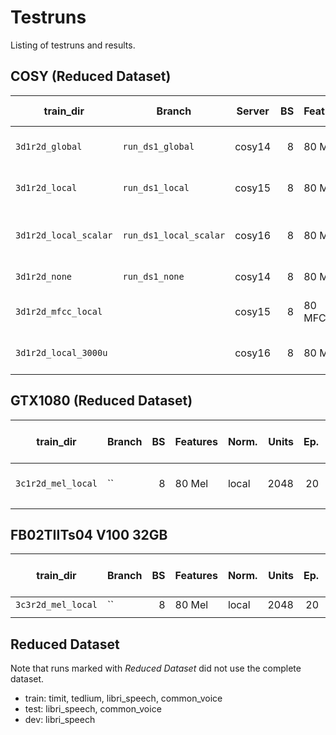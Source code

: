 # Testruns
Listing of testruns and results.


## COSY (Reduced Dataset)
| train_dir             | Branch                 | Server | BS | Features | Norm.        | Units | Ep. | Layout | What was tested?                       |   Loss |   MED |   WER |
|-----------------------|------------------------|--------|---:|----------|--------------|------:|----:|-------:|----------------------------------------|-------:|------:|------:|
| `3d1r2d_global`       | `run_ds1_global`       | cosy14 |  8 | 80 Mel   | global       |  2048 |  20 | 3d1r2d | DS1 w/ global Mel normalization.       | 30.594 | 0.113 | 0.319 |
| `3d1r2d_local`        | `run_ds1_local`        | cosy15 |  8 | 80 Mel   | local        |  2048 |  20 | 3d1r2d | DS1 w/ local Mel normalization.        | 29.022 | 0.107 | 0.309 |
| `3d1r2d_local_scalar` | `run_ds1_local_scalar` | cosy16 |  8 | 80 Mel   | local scalar |  2048 |  20 | 3d1r2d | DS1 w/ local_scalar Mel normalization. | 31.882 | 0.114 | 0.321 |
| `3d1r2d_none`         | `run_ds1_none`         | cosy14 |  8 | 80 Mel   | none         |  2048 |  20 | 3d1r2d | DS1 w/o Mel normalization.             |        |       |       |
| `3d1r2d_mfcc_local`   |                        | cosy15 |  8 | 80 MFCC  | local        |  2048 |  20 | 3d1r2d | DS1 w/ local MFCC normalization.       |        |       |       |
| `3d1r2d_local_3000u`  |                        | cosy16 |  8 | 80 Mel   | local        |  3000 |  20 | 3d1r2d | DS1 w/ global Mel normalization.       |        |       |       |


## GTX1080 (Reduced Dataset)
| train_dir          | Branch | BS | Features | Norm. | Units | Ep. | Layout | What was tested?      | Loss | MED | WER |
|--------------------|--------|---:|----------|-------|------:|----:|-------:|-----------------------|-----:|----:|----:|
| `3c1r2d_mel_local` | ``     |  8 | 80 Mel   | local |  2048 |  20 | 3c1r2d | Compare dense vs conv |      |     |     |
|                    |        |    |          |       |       |     |        |                       |      |     |     |


## FB02TIITs04 V100 32GB
| train_dir          | Branch | BS | Features | Norm. | Units | Ep. | Layout | What was tested?      | Loss | MED | WER |
|--------------------|--------|---:|----------|-------|------:|----:|-------:|-----------------------|-----:|----:|----:|
| `3c3r2d_mel_local` | ``     |  8 | 80 Mel   | local |  2048 |  20 | 3c3r2d |                       |      |     |     |
|                    |        |    |          |       |       |     |        |                       |      |     |     |


## Reduced Dataset
Note that runs marked with *Reduced Dataset* did not use the complete dataset.
* train: timit, tedlium, libri_speech, common_voice
* test: libri_speech, common_voice
* dev: libri_speech
